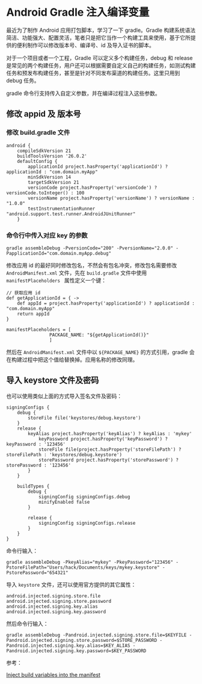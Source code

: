 # Android Gradle 注入编译变量


最近为了制作 Android 应用打包脚本，学习了一下 gradle。Gradle 构建系统语法简洁、功能强大、配置灵活，笔者只是把它当作一个构建工具来使用，基于它所提供的便利制作可以修改版本号、编译号、id 及导入证书的脚本。

对于一个项目或者一个工程，Gradle 可以定义多个构建任务，debug 和 release 是常见的两个构建任务，用户还可以根据需要自定义自己的构建任务，如测试构建任务和预发布构建任务，甚至是针对不同发布渠道的构建任务。这里只用到 debug 任务。

gradle 命令行支持传入自定义参数，并在编译过程注入这些参数。

## 修改 appid 及 版本号

### 修改 build.gradle 文件

```
android {
    compileSdkVersion 21
    buildToolsVersion '26.0.2'
    defaultConfig {
        applicationId project.hasProperty('applicationId') ? applicationId : "com.domain.myApp"
        minSdkVersion 14
        targetSdkVersion 21
        versionCode project.hasProperty('versionCode') ? versionCode.toInteger() : 100
        versionName project.hasProperty('versionName') ? versionName : "1.0.0"
        testInstrumentationRunner "android.support.test.runner.AndroidJUnitRunner"
    }
```

### 命令行中传入对应 key 的参数

```
gradle assembleDebug -PversionCode="200" -PversionName="2.0.0" -PapplicationId="com.domain.myApp.debug"
```

修改应用 id 的最好同时修改包名，不然会有包名冲突，修改包名需要修改 `AndroidManifest.xml` 文件，先在 `build.gradle` 文件中使用 `manifestPlaceholders ` 属性定义一个键：

```
// 获取应用 id
def getApplicationId = { ->
    def appId = project.hasProperty('applicationId') ? applicationId : "com.domain.myApp"
    return appId
}

manifestPlaceholders = [
                PACKAGE_NAME: "${getApplicationId()}"
                ]
```

然后在 `AndroidManifest.xml` 文件中以 `${PACKAGE_NAME}` 的方式引用，gradle 会在构建过程中把这个值给替换掉。应用名称的修改同理。

## 导入 keystore 文件及密码

也可以使用类似上面的方式导入签名文件及密码：

```
signingConfigs {
    debug {
        storeFile file('keystores/debug.keystore')
    }
    release {
        keyAlias project.hasProperty('keyAlias') ? keyAlias : 'mykey'
            keyPassword project.hasProperty('keyPassword') ? keyPassword : '123456'
            storeFile file(project.hasProperty('storeFilePath') ? storeFilePath : 'keystores/debug.keystore')
            storePassword project.hasProperty('storePassword') ? storePassword : '123456'
        }
    }

    buildTypes {
        debug {
            signingConfig signingConfigs.debug
            minifyEnabled false
        }

        release {
            signingConfig signingConfigs.release
        }
    }
}
```

命令行输入：
```
gradle assembleDebug -PkeyAlias="mykey" -PkeyPassword="123456" -PstoreFilePath="Users/hack/Documents/keys/mykey.keystore" -PstorePassword="654321"
```

导入 `keystore` 文件，还可以使用官方提供的其它属性：

```
android.injected.signing.store.file
android.injected.signing.store.password
android.injected.signing.key.alias
android.injected.signing.key.password
```

然后命令行输入：
```
gradle assembleDebug -Pandroid.injected.signing.store.file=$KEYFILE -Pandroid.injected.signing.store.password=$STORE_PASSWORD -Pandroid.injected.signing.key.alias=$KEY_ALIAS -Pandroid.injected.signing.key.password=$KEY_PASSWORD
```

参考：

[Inject build variables into the manifest](https://developer.android.com/studio/build/manifest-build-variables)
